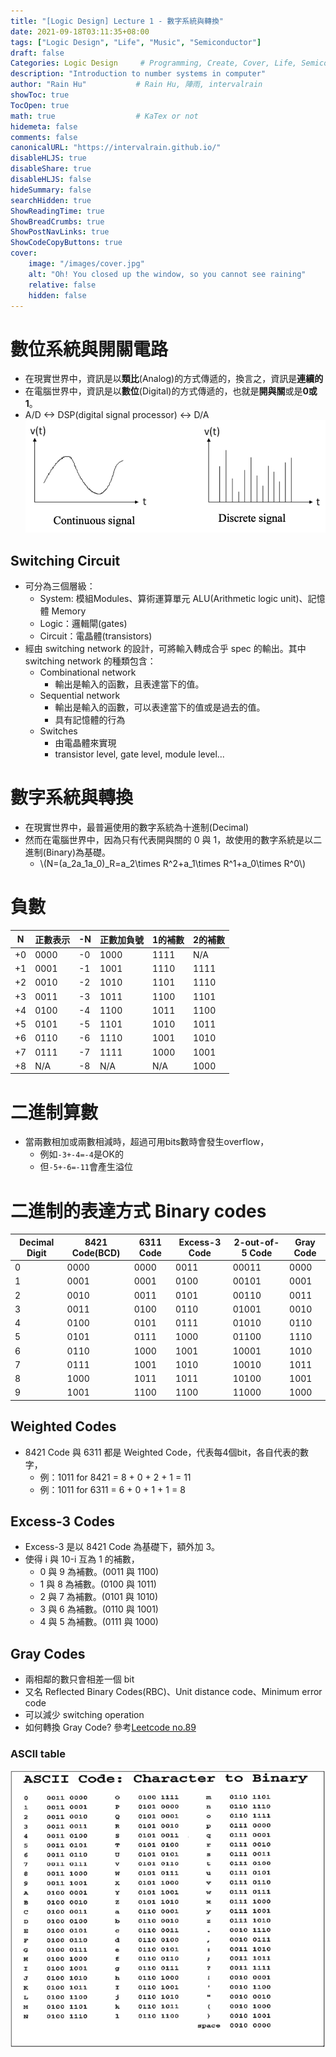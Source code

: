 ```yaml
---
title: "[Logic Design] Lecture 1 - 數字系統與轉換"
date: 2021-09-18T03:11:35+08:00
tags: ["Logic Design", "Life", "Music", "Semiconductor"]
draft: false
Categories: Logic Design     # Programming, Create, Cover, Life, Semiconductor, Leetcode, Daily
description: "Introduction to number systems in computer"
author: "Rain Hu"           # Rain Hu, 陣雨, intervalrain
showToc: true
TocOpen: true
math: true                  # KaTex or not
hidemeta: false
comments: false
canonicalURL: "https://intervalrain.github.io/"
disableHLJS: true
disableShare: true
disableHLJS: false
hideSummary: false
searchHidden: true
ShowReadingTime: true
ShowBreadCrumbs: true
ShowPostNavLinks: true
ShowCodeCopyButtons: true
cover:
    image: "/images/cover.jpg"
    alt: "Oh! You closed up the window, so you cannot see raining"
    relative: false
    hidden: false
---
```

# 數位系統與開關電路
+ 在現實世界中，資訊是以**類比**(Analog)的方式傳遞的，換言之，資訊是**連續的**
+ 在電腦世界中，資訊是以**數位**(Digital)的方式傳遞的，也就是**開與關**或是**0或1**。
+ A/D <-> DSP(digital signal processor) <-> D/A
![sign](/images/sign.png)
## Switching Circuit
+ 可分為三個層級：
  + System: 模組Modules、算術運算單元 ALU(Arithmetic logic unit)、記憶體 Memory
  + Logic：邏輯閘(gates)
  + Circuit：電晶體(transistors)
+ 經由 switching network 的設計，可將輸入轉成合乎 spec 的輸出。其中 switching network 的種類包含：
  + Combinational network
    + 輸出是輸入的函數，且表達當下的值。
  + Sequential network
    + 輸出是輸入的函數，可以表達當下的值或是過去的值。
    + 具有記憶體的行為
  + Switches
    + 由電晶體來實現
    + transistor level, gate level, module level...

# 數字系統與轉換
+ 在現實世界中，最普遍使用的數字系統為十進制(Decimal)
+ 然而在電腦世界中，因為只有代表開與關的 0 與 1，故使用的數字系統是以二進制(Binary)為基礎。
   + \\(N=(a_2a_1a_0)_R=a_2\times R^2+a_1\times R^1+a_0\times R^0\\)
# 負數
|N|正數表示|-N|正數加負號|1的補數|2的補數|
|---|---|---|---|---|----|
|+0|0000|-0|1000|1111|N/A |
|+1|0001|-1|1001|1110|1111|
|+2|0010|-2|1010|1101|1110|
|+3|0011|-3|1011|1100|1101|
|+4|0100|-4|1100|1011|1100|
|+5|0101|-5|1101|1010|1011|
|+6|0110|-6|1110|1001|1010|
|+7|0111|-7|1111|1000|1001|
|+8|N/A |-8|N/A |N/A |1000|

# 二進制算數
+ 當兩數相加或兩數相減時，超過可用bits數時會發生overflow，
  + 例如`-3+-4=-4`是OK的
  + 但`-5+-6=-11`會產生溢位
# 二進制的表達方式 Binary codes
|Decimal Digit|8421 Code(BCD)|6311 Code|Excess-3 Code|2-out-of-5 Code|Gray Code|
|---|---|---|---|---|----|
|0|0000|0000|0011|00011|0000|
|1|0001|0001|0100|00101|0001|
|2|0010|0011|0101|00110|0011|
|3|0011|0100|0110|01001|0010|
|4|0100|0101|0111|01010|0110|
|5|0101|0111|1000|01100|1110|
|6|0110|1000|1001|10001|1010|
|7|0111|1001|1010|10010|1011|
|8|1000|1011|1011|10100|1001|
|9|1001|1100|1100|11000|1000|
## Weighted Codes
+ 8421 Code 與 6311 都是 Weighted Code，代表每4個bit，各自代表的數字，
  + 例：1011 for 8421 = 8 + 0 + 2 + 1 = 11
  + 例：1011 for 6311 = 6 + 0 + 1 + 1 = 8
## Excess-3 Codes
+ Excess-3 是以 8421 Code 為基礎下，額外加 3。
+ 使得 i 與 10-i 互為 1 的補數，
  + 0 與 9 為補數。(0011 與 1100)
  + 1 與 8 為補數。(0100 與 1011)
  + 2 與 7 為補數。(0101 與 1010)
  + 3 與 6 為補數。(0110 與 1001)
  + 4 與 5 為補數。(0111 與 1000)
## Gray Codes
+ 兩相鄰的數只會相差一個 bit
+ 又名 Reflected Binary Codes(RBC)、Unit distance code、Minimum error code
+ 可以減少 switching operation
+ 如何轉換 Gray Code? 參考[Leetcode no.89](https://github.com/intervalrain/leetcode/blob/master/src/main/java/com/rainhu/n89_GrayCode.java)
### ASCII table
![ascii](/images/ascii.png)